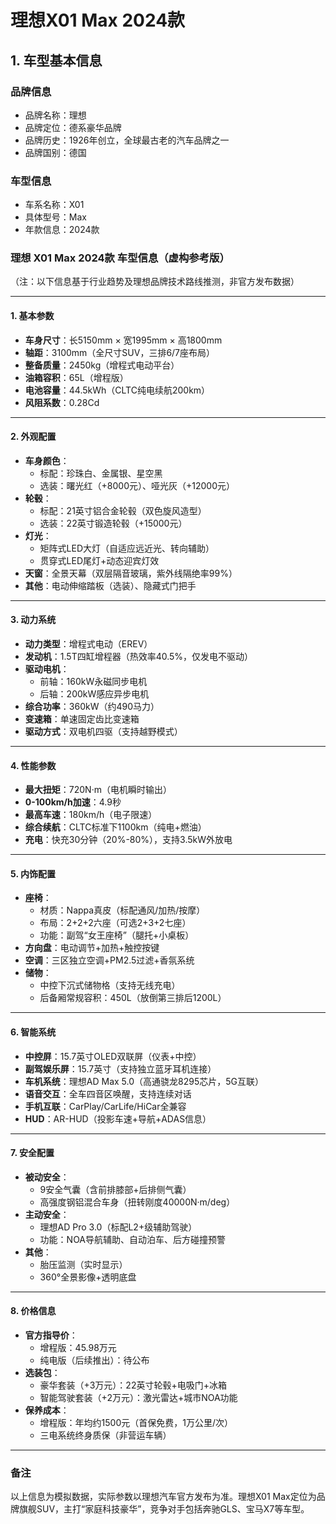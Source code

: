 
# 理想X01 Max 2024款
## 1. 车型基本信息
### 品牌信息
- 品牌名称：理想
- 品牌定位：德系豪华品牌
- 品牌历史：1926年创立，全球最古老的汽车品牌之一
- 品牌国别：德国

### 车型信息
- 车系名称：X01
- 具体型号：Max
- 年款信息：2024款

### 理想 X01 Max 2024款 车型信息（虚构参考版）  
（注：以下信息基于行业趋势及理想品牌技术路线推测，非官方发布数据）

---

#### **1. 基本参数**  
- **车身尺寸**：长5150mm × 宽1995mm × 高1800mm  
- **轴距**：3100mm（全尺寸SUV，三排6/7座布局）  
- **整备质量**：2450kg（增程式电动平台）  
- **油箱容积**：65L（增程版）  
- **电池容量**：44.5kWh（CLTC纯电续航200km）  
- **风阻系数**：0.28Cd  

---

#### **2. 外观配置**  
- **车身颜色**：  
  - 标配：珍珠白、金属银、星空黑  
  - 选装：曙光红（+8000元）、哑光灰（+12000元）  
- **轮毂**：  
  - 标配：21英寸铝合金轮毂（双色旋风造型）  
  - 选装：22英寸锻造轮毂（+15000元）  
- **灯光**：  
  - 矩阵式LED大灯（自适应远近光、转向辅助）  
  - 贯穿式LED尾灯+动态迎宾灯效  
- **天窗**：全景天幕（双层隔音玻璃，紫外线隔绝率99%）  
- **其他**：电动伸缩踏板（选装）、隐藏式门把手  

---

#### **3. 动力系统**  
- **动力类型**：增程式电动（EREV）  
- **发动机**：1.5T四缸增程器（热效率40.5%，仅发电不驱动）  
- **驱动电机**：  
  - 前轴：160kW永磁同步电机  
  - 后轴：200kW感应异步电机  
- **综合功率**：360kW（约490马力）  
- **变速箱**：单速固定齿比变速箱  
- **驱动方式**：双电机四驱（支持越野模式）  

---

#### **4. 性能参数**  
- **最大扭矩**：720N·m（电机瞬时输出）  
- **0-100km/h加速**：4.9秒  
- **最高车速**：180km/h（电子限速）  
- **综合续航**：CLTC标准下1100km（纯电+燃油）  
- **充电**：快充30分钟（20%-80%），支持3.5kW外放电  

---

#### **5. 内饰配置**  
- **座椅**：  
  - 材质：Nappa真皮（标配通风/加热/按摩）  
  - 布局：2+2+2六座（可选2+3+2七座）  
  - 功能：副驾“女王座椅”（腿托+小桌板）  
- **方向盘**：电动调节+加热+触控按键  
- **空调**：三区独立空调+PM2.5过滤+香氛系统  
- **储物**：  
  - 中控下沉式储物格（支持无线充电）  
  - 后备厢常规容积：450L（放倒第三排后1200L）  

---

#### **6. 智能系统**  
- **中控屏**：15.7英寸OLED双联屏（仪表+中控）  
- **副驾娱乐屏**：15.7英寸（支持独立蓝牙耳机连接）  
- **车机系统**：理想AD Max 5.0（高通骁龙8295芯片，5G互联）  
- **语音交互**：全车四音区唤醒，支持连续对话  
- **手机互联**：CarPlay/CarLife/HiCar全兼容  
- **HUD**：AR-HUD（投影车速+导航+ADAS信息）  

---

#### **7. 安全配置**  
- **被动安全**：  
  - 9安全气囊（含前排膝部+后排侧气囊）  
  - 高强度钢铝混合车身（扭转刚度40000N·m/deg）  
- **主动安全**：  
  - 理想AD Pro 3.0（标配L2+级辅助驾驶）  
  - 功能：NOA导航辅助、自动泊车、后方碰撞预警  
- **其他**：  
  - 胎压监测（实时显示）  
  - 360°全景影像+透明底盘  

---

#### **8. 价格信息**  
- **官方指导价**：  
  - 增程版：45.98万元  
  - 纯电版（后续推出）：待公布  
- **选装包**：  
  - 豪华套装（+3万元）：22英寸轮毂+电吸门+冰箱  
  - 智能驾驶套装（+2万元）：激光雷达+城市NOA功能  
- **保养成本**：  
  - 增程版：年均约1500元（首保免费，1万公里/次）  
  - 三电系统终身质保（非营运车辆）  

---

### **备注**  
以上信息为模拟数据，实际参数以理想汽车官方发布为准。理想X01 Max定位为品牌旗舰SUV，主打“家庭科技豪华”，竞争对手包括奔驰GLS、宝马X7等车型。

